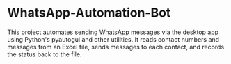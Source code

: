 # WhatsApp-Automation-Bot
This project automates sending WhatsApp messages via the desktop app using Python's pyautogui and other utilities. It reads contact numbers and messages from an Excel file, sends messages to each contact, and records the status back to the file.
